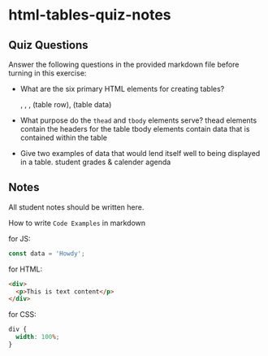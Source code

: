# html-tables-quiz-notes

## Quiz Questions

Answer the following questions in the provided markdown file before turning in this exercise:

- What are the six primary HTML elements for creating tables?
  <thead>, <tfoot>, <tbody>, <tr> (table row), <td> (table data)

- What purpose do the `thead` and `tbody` elements serve?
  thead elements contain the headers for the table
  tbody elements contain data that is contained within the table

- Give two examples of data that would lend itself well to being displayed in a table.
  student grades & calender agenda

## Notes

All student notes should be written here.

How to write `Code Examples` in markdown

for JS:

```javascript
const data = 'Howdy';
```

for HTML:

```html
<div>
  <p>This is text content</p>
</div>
```

for CSS:

```css
div {
  width: 100%;
}
```
